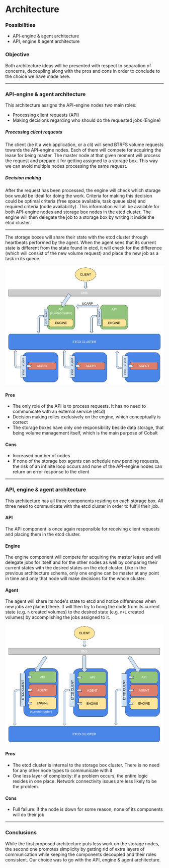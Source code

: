 # Architecture

### Possibilities
- API-engine & agent architecture
- API, engine & agent architecture

### Objective
Both architecture ideas will be presented with respect to separation of concerns, decoupling along with the pros and cons in order to conclude to the choice we have made here.

---

### API-engine & agent architecture

This architecture assigns the API-engine nodes two main roles:

- Processing client requests (API)
- Making decisions regarding who should do the requested jobs (Engine)

##### Processing client requests
The client (be it a web application, or a cli) will send BTRFS volume requests towards the API-engine nodes. Each of them will compete for acquiring the lease for being master. The master node at that given moment will process the request and prepare it for getting assigned to a storage box. This way we can avoid multiple nodes processing the same request.

##### Decision making
After the request has been processed, the engine will check which storage box would be ideal for doing the work. Criteria for making this decision could be optimal criteria (free space available, task queue size) and required criteria (node availability). This information will all be available for both API-engine nodes and storage box nodes in the etcd cluster. The engine will then delegate the job to a storage box by writing it inside the etcd cluster.

---

The storage boxes will share their state with the etcd cluster through heartbeats performed by the agent. When the agent sees that its current state is different from the state found in etcd, it will check for the difference (which will consist of the new volume request) and place the new job as a task in its queue.

![API engine schema](assets/api-as-engine.png  "API Engine Schema")

#### Pros
- The only role of the API is to process requests. It has no need to communicate with an external service (etcd)
- Decision making relies exclusively on the engine, which conceptually is correct
- The storage boxes have only one responsibility beside data storage, that being volume management itself, which is the main purpose of Cobalt

#### Cons
- Increased number of nodes
- If none of the storage box agents can schedule new pending requests, the risk of an infinite loop occurs and none of the API-engine nodes can return an error response to the client

---

### API, engine & agent architecture
This architecture has all three components residing on each storage box. All three need to communicate with the etcd cluster in order to fulfill their job.

#### API
The API component is once again responsible for receiving client requests and placing them in the etcd cluster.

#### Engine
The engine component will compete for acquiring the master lease and will delegate jobs for itself and for the other nodes as well by comparing their current states with the desired states on the etcd cluster. Like in the previous architecture schema, only one engine can be master at any point in time and only that node will make decisions for the whole cluster.

#### Agent
The agent will share its node's state to etcd and notice differences when new jobs are placed there. It will then try to bring the node from its current state (e.g. `n` created volumes) to the desired state (e.g. `n+1` created volumes) by accomplishing the jobs assigned to it.

![API & engine schema](assets/api-and-engine.png  "API & Engine Schema")

#### Pros
- The etcd cluster is internal to the storage box cluster. There is no need for any other node types to communicate with it
- One less layer of complexity: if a problem occurs, the entire logic resides in one place. Network connectivity issues are less likely to be the problem.

#### Cons
- Full failure: if the node is down for some reason, none of its components will do their job

---

### Conclusions
While the first proposed architecture puts less work on the storage nodes, the second one promotes simplicity by getting rid of extra layers of communication while keeping the components decoupled and their roles consistent.
Our choice was to go with the API, engine & agent architecture.
